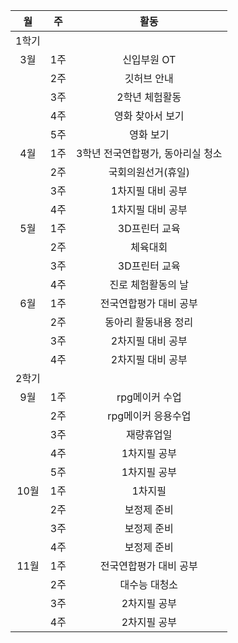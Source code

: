 | 월 | 주 | 활동 |
| :--: | :--: | :--: |
| 1학기 |||
| 3월 | 1주 | 신입부원 OT |
|| 2주 | 깃허브 안내 |
|| 3주 | 2학년 체험활동 |
|| 4주 | 영화 찾아서 보기 |
|| 5주 | 영화 보기 |
| 4월 | 1주 | 3학년 전국연합평가, 동아리실 청소 |
|| 2주 | 국회의원선거(휴일) |
|| 3주 | 1차지필 대비 공부 |
|| 4주 | 1차지필 대비 공부 |
| 5월 | 1주 | 3D프린터 교육 |
|| 2주 | 체육대회 |
|| 3주 | 3D프린터 교육 |
|| 4주 | 진로 체험활동의 날 |
| 6월 | 1주 | 전국연합평가 대비 공부 |
|| 2주 | 동아리 활동내용 정리 |
|| 3주 | 2차지필 대비 공부 |
|| 4주 | 2차지필 대비 공부 |
| 2학기 ||
| 9월 | 1주 | rpg메이커 수업 |
|| 2주 | rpg메이커 응용수업 |
|| 3주 | 재량휴업일 |
|| 4주 | 1차지필 공부 |
|| 5주 | 1차지필 공부 |
| 10월 | 1주 | 1차지필 |
|| 2주 | 보정제 준비 |
|| 3주 | 보정제 준비 |
|| 4주 | 보정제 준비 |
| 11월 | 1주 | 전국연합평가 대비 공부 |
|| 2주 | 대수능 대청소 |
|| 3주 | 2차지필 공부 |
|| 4주 | 2차지필 공부 |

